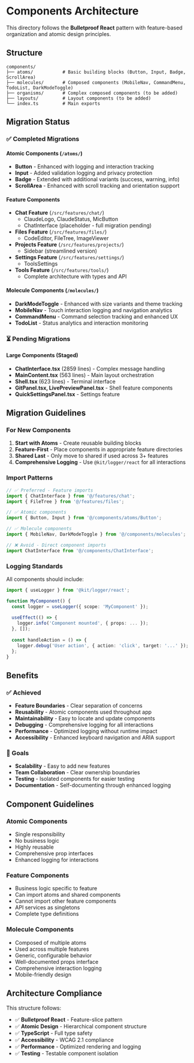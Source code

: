 # Components Architecture

This directory follows the **Bulletproof React** pattern with feature-based organization and atomic design principles.

## Structure

```
components/
├── atoms/           # Basic building blocks (Button, Input, Badge, ScrollArea)
├── molecules/       # Composed components (MobileNav, CommandMenu, TodoList, DarkModeToggle)
├── organisms/       # Complex composed components (to be added)
├── layouts/         # Layout components (to be added)
└── index.ts         # Main exports
```

## Migration Status

### ✅ Completed Migrations

#### Atomic Components (`/atoms/`)
- **Button** - Enhanced with logging and interaction tracking
- **Input** - Added validation logging and privacy protection  
- **Badge** - Extended with additional variants (success, warning, info)
- **ScrollArea** - Enhanced with scroll tracking and orientation support

#### Feature Components
- **Chat Feature** (`/src/features/chat/`)
  - ClaudeLogo, ClaudeStatus, MicButton
  - ChatInterface (placeholder - full migration pending)
- **Files Feature** (`/src/features/files/`)
  - CodeEditor, FileTree, ImageViewer
- **Projects Feature** (`/src/features/projects/`)
  - Sidebar (streamlined version)
- **Settings Feature** (`/src/features/settings/`)
  - ToolsSettings
- **Tools Feature** (`/src/features/tools/`)
  - Complete architecture with types and API

#### Molecule Components (`/molecules/`)
- **DarkModeToggle** - Enhanced with size variants and theme tracking
- **MobileNav** - Touch interaction logging and navigation analytics
- **CommandMenu** - Command selection tracking and enhanced UX
- **TodoList** - Status analytics and interaction monitoring

### ⏳ Pending Migrations

#### Large Components (Staged)
- **ChatInterface.tsx** (2859 lines) - Complex message handling
- **MainContent.tsx** (563 lines) - Main layout orchestration  
- **Shell.tsx** (623 lines) - Terminal interface
- **GitPanel.tsx, LivePreviewPanel.tsx** - Shell feature components
- **QuickSettingsPanel.tsx** - Settings feature

## Migration Guidelines

### For New Components
1. **Start with Atoms** - Create reusable building blocks
2. **Feature-First** - Place components in appropriate feature directories
3. **Shared Last** - Only move to shared if used across 3+ features
4. **Comprehensive Logging** - Use `@kit/logger/react` for all interactions

### Import Patterns
```typescript
// ✅ Preferred - Feature imports
import { ChatInterface } from '@/features/chat';
import { FileTree } from '@/features/files';

// ✅ Atomic components
import { Button, Input } from '@/components/atoms/Button';

// ✅ Molecule components  
import { MobileNav, DarkModeToggle } from '@/components/molecules';

// ❌ Avoid - Direct component imports
import ChatInterface from '@/components/ChatInterface';
```

### Logging Standards
All components should include:
```typescript
import { useLogger } from '@kit/logger/react';

function MyComponent() {
  const logger = useLogger({ scope: 'MyComponent' });
  
  useEffect(() => {
    logger.info('Component mounted', { props: ... });
  }, []);
  
  const handleAction = () => {
    logger.debug('User action', { action: 'click', target: '...' });
  };
}
```

## Benefits

### ✅ Achieved
- **Feature Boundaries** - Clear separation of concerns
- **Reusability** - Atomic components used throughout app
- **Maintainability** - Easy to locate and update components
- **Debugging** - Comprehensive logging for all interactions
- **Performance** - Optimized logging without runtime impact
- **Accessibility** - Enhanced keyboard navigation and ARIA support

### 🎯 Goals
- **Scalability** - Easy to add new features
- **Team Collaboration** - Clear ownership boundaries
- **Testing** - Isolated components for easier testing
- **Documentation** - Self-documenting through enhanced logging

## Component Guidelines

### Atomic Components
- Single responsibility
- No business logic
- Highly reusable
- Comprehensive prop interfaces
- Enhanced logging for interactions

### Feature Components  
- Business logic specific to feature
- Can import atoms and shared components
- Cannot import other feature components
- API services as singletons
- Complete type definitions

### Molecule Components
- Composed of multiple atoms
- Used across multiple features  
- Generic, configurable behavior
- Well-documented props interface
- Comprehensive interaction logging
- Mobile-friendly design

## Architecture Compliance

This structure follows:
- ✅ **Bulletproof React** - Feature-slice pattern
- ✅ **Atomic Design** - Hierarchical component structure  
- ✅ **TypeScript** - Full type safety
- ✅ **Accessibility** - WCAG 2.1 compliance
- ✅ **Performance** - Optimized rendering and logging
- ✅ **Testing** - Testable component isolation